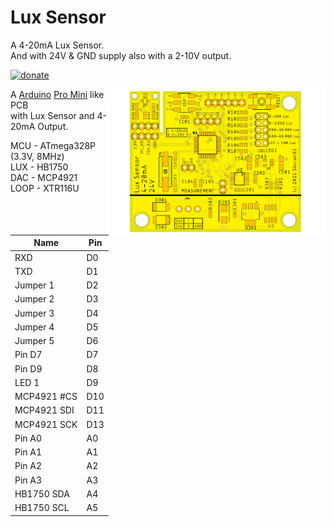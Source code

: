 # Lux Sensor  
A 4-20mA Lux Sensor.  
And with 24V & GND supply also with a 2-10V output.  

[![donate](https://img.shields.io/badge/donate-PayPal-blue.svg)](https://www.paypal.me/Sinclair81)  
  
<!-- markdownlint-disable MD033 -->  
<img src="https://github.com/Sinclair81/Lux-Sensor/blob/main/Lux-Sensor_Top.png" align="right" alt="Lux-Sensor_Top" height="233" width="350">  
  
<!-- markdownlint-enable MD033 -->  
  
A [Arduino](https://www.arduino.cc) [Pro Mini](https://store.arduino.cc/arduino-pro-mini) like PCB  
with Lux Sensor and 4-20mA Output.  
  
MCU - ATmega328P (3.3V, 8MHz)  
LUX - HB1750  
DAC - MCP4921  
LOOP - XTR116U  
  
Name            | Pin
--------------- | ---------------------
RXD             | D0  
TXD             | D1  
Jumper 1        | D2  
Jumper 2        | D3  
Jumper 3        | D4  
Jumper 4        | D5  
Jumper 5        | D6
Pin D7          | D7  
Pin D9          | D8
LED 1           | D9  
MCP4921 #CS     | D10  
MCP4921 SDI     | D11  
MCP4921 SCK     | D13  
Pin A0          | A0  
Pin A1          | A1  
Pin A2          | A2  
Pin A3          | A3  
HB1750 SDA      | A4  
HB1750 SCL      | A5  